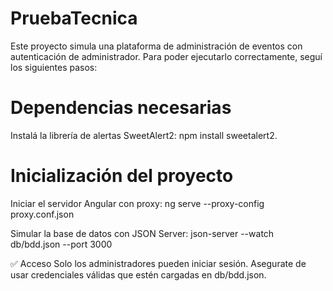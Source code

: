 # PruebaTecnica
Este proyecto simula una plataforma de administración de eventos con autenticación de administrador. Para poder ejecutarlo correctamente, seguí los siguientes pasos:

# Dependencias necesarias
Instalá la librería de alertas SweetAlert2:
npm install sweetalert2.

# Inicialización del proyecto
Iniciar el servidor Angular con proxy:
ng serve --proxy-config proxy.conf.json

Simular la base de datos con JSON Server:
json-server --watch db/bdd.json --port 3000

✅ Acceso
Solo los administradores pueden iniciar sesión. Asegurate de usar credenciales válidas que estén cargadas en db/bdd.json.
